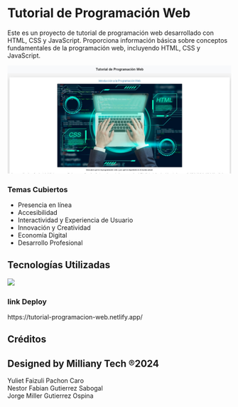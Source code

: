 # Tutorial de Programación Web

Este es un proyecto de tutorial de programación web desarrollado con HTML, CSS y JavaScript. Proporciona información básica sobre conceptos fundamentales de la programación web, incluyendo HTML, CSS y JavaScript.

![Preview 1](preview1.jpg)

### Temas Cubiertos

- Presencia en línea
- Accesibilidad
- Interactividad y Experiencia de Usuario
- Innovación y Creatividad
- Economía Digital
- Desarrollo Profesional

## Tecnologías Utilizadas
<img src="https://skillicons.dev/icons?i=vscode,html,css,bootstrap" /> <br/>

<h3>link Deploy</h3>
https://tutorial-programacion-web.netlify.app/

## Créditos
## Designed by Milliany Tech ®2024
Yuliet Faizuli Pachon Caro
<br>
Nestor Fabian Gutierrez Sabogal
<br>
Jorge Miller Gutierrez Ospina
